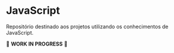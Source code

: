 # JavaScript
Repositório destinado aos projetos utilizando os conhecimentos de JavaScript.

:construction: **WORK IN PROGRESS** :construction:
